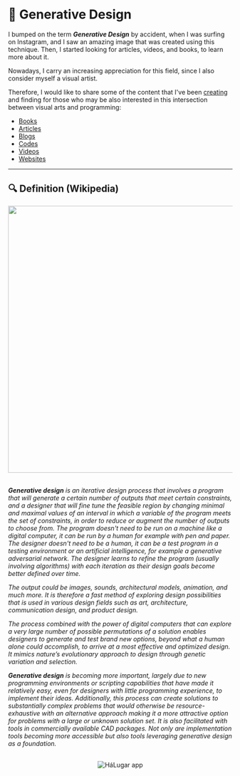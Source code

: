 # :art: Generative Design

I bumped on the term ***Generative Design*** by accident, when I was surfing on Instagram, and I saw an amazing image that was created using this technique. Then, I started looking for articles, videos, and books, to learn more about it.

Nowadays, I carry an increasing appreciation for this field, since I also consider myself a visual artist.

Therefore, I would like to share some of the content that I've been [creating](https://github.com/DanielBrito/creative-coding-experiments) and finding for those who may be also interested in this intersection between visual arts and programming:

- [Books](https://github.com/DanielBrito/generative-design/tree/master/Books)
- [Articles](https://github.com/DanielBrito/generative-design/tree/master/Articles)
- [Blogs](https://github.com/DanielBrito/generative-design/tree/master/Posts)
- [Codes](https://github.com/DanielBrito/generative-design/tree/master/Codes)
- [Videos](https://github.com/DanielBrito/generative-design/tree/master/Videos)
- [Websites](https://github.com/DanielBrito/generative-design/tree/master/Websites)

___

## :mag: Definition (Wikipedia)

<div align="center">
	<img src="https://2.bp.blogspot.com/-27_xMx0HSq0/Wn88xGVrYGI/AAAAAAAAQ3I/mU9TpaKnHqc39cE4uGcUp9cjLKxtHE8ZgCLcBGAs/s400/generative%2Bdesign.png" width="600">
</div>
<br/>

***Generative design** is an iterative design process that involves a program that will generate a certain number of outputs that meet certain constraints, and a designer that will fine tune the feasible region by changing minimal and maximal values of an interval in which a variable of the program meets the set of constraints, in order to reduce or augment the number of outputs to choose from. The program doesn't need to be run on a machine like a digital computer, it can be run by a human for example with pen and paper. The designer doesn't need to be a human, it can be a test program in a testing environment or an artificial intelligence, for example a generative adversarial network. The designer learns to refine the program (usually involving algorithms) with each iteration as their design goals become better defined over time.*

*The output could be images, sounds, architectural models, animation, and much more. It is therefore a fast method of exploring design possibilities that is used in various design fields such as art, architecture, communication design, and product design.*

*The process combined with the power of digital computers that can explore a very large number of possible permutations of a solution enables designers to generate and test brand new options, beyond what a human alone could accomplish, to arrive at a most effective and optimized design. It mimics nature’s evolutionary approach to design through genetic variation and selection.*

***Generative design** is becoming more important, largely due to new programming environments or scripting capabilities that have made it relatively easy, even for designers with little programming experience, to implement their ideas. Additionally, this process can create solutions to substantially complex problems that would otherwise be resource-exhaustive with an alternative approach making it a more attractive option for problems with a large or unknown solution set. It is also facilitated with tools in commercially available CAD packages. Not only are implementation tools becoming more accessible but also tools leveraging generative design as a foundation.*

<br/>

<div align="center">
    <img alt="HáLugar app" src="https://4.bp.blogspot.com/-z-VkSnTmMos/WoGVe-L8OvI/AAAAAAAAQ4w/wc8JNrM30o4afJEgnea2tl2GVoNTuwgmgCLcBGAs/s1600/Generative_Design_Process.png" />   
</div>
